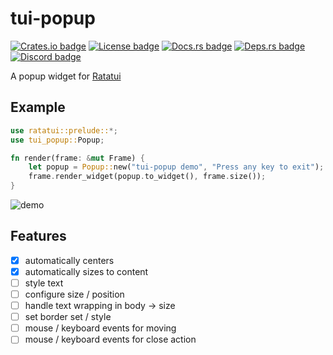 # tui-popup

[![Crates.io badge]][tui-popup crate]
[![License badge]](./LICENSE)
[![Docs.rs badge]][tui-popup docs]
[![Deps.rs badge]][Deps.rs Dependency status]
[![Discord badge]][Ratatui Discord]
<!-- [![Codecov.io badge]][Code Coverage status] -->

<!-- cargo-rdme start -->

A popup widget for [Ratatui](https://ratatui.rs)

## Example

```rust
use ratatui::prelude::*;
use tui_popup::Popup;

fn render(frame: &mut Frame) {
    let popup = Popup::new("tui-popup demo", "Press any key to exit");
    frame.render_widget(popup.to_widget(), frame.size());
}
```

<!-- cargo-rdme end -->

![demo](./demo.png)

## Features

- [x] automatically centers
- [x] automatically sizes to content
- [ ] style text
- [ ] configure size / position
- [ ] handle text wrapping in body -> size
- [ ] set border set / style
- [ ] mouse / keyboard events for moving
- [ ] mouse / keyboard events for close action

[Crates.io badge]: https://img.shields.io/crates/v/tui-popup?logo=rust&style=for-the-badge
[tui-popup crate]: https://crates.io/crates/tui-popup
[License badge]: https://img.shields.io/crates/l/tui-popup?style=for-the-badge
[Docs.rs badge]: https://img.shields.io/docsrs/tui-popup?logo=rust&style=for-the-badge
[Deps.rs badge]: https://deps.rs/repo/github/joshka/tui-popup/status.svg?style=for-the-badge
[Discord badge]: https://img.shields.io/discord/1070692720437383208?label=ratatui+discord&logo=discord&style=for-the-badge
[tui-popup docs]: https://docs.rs/crate/tui-popup/
[Deps.rs Dependency status]: https://deps.rs/repo/github/joshka/tui-popup
[Ratatui Discord]: https://discord.gg/pMCEU9hNEj
